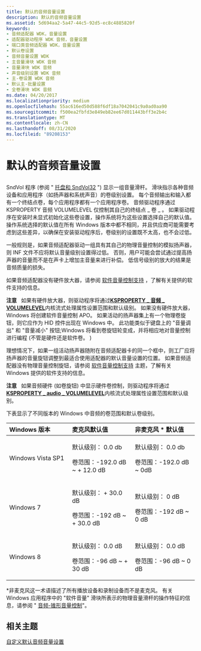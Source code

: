 ```yaml
---
title: 默认的音频音量设置
description: 默认的音频音量设置
ms.assetid: 5d694aa2-5a47-44c5-92d5-ec8c4885820f
keywords:
- 音频适配器 WDK，音量设置
- 适配器驱动程序 WDK 音频，音量设置
- 端口类音频适配器 WDK，音量设置
- 默认卷设置
- 音频音量设置 WDK
- 主音量滑块 WDK 音频
- 音量滑块 WDK 音频
- 声音级别设置 WDK 音频
- 主-卷设置 WDK 音频
- 默认主-批量设置
- 全卷滑块 WDK 音频
ms.date: 04/20/2017
ms.localizationpriority: medium
ms.openlocfilehash: 55ac616ed50d588f6df18a7042041c9a0ad0aa90
ms.sourcegitcommit: f500ea2fbfd3e849eb82ee67d011443bff3e2b4c
ms.translationtype: MT
ms.contentlocale: zh-CN
ms.lasthandoff: 08/31/2020
ms.locfileid: "89208153"
---
```

# <a name="default-audio-volume-settings"></a>默认的音频音量设置


## <span id="default_audio_volume_settings"></span><span id="DEFAULT_AUDIO_VOLUME_SETTINGS"></span>


SndVol 程序 (参阅 " [托盘和 SndVol32](systray-and-sndvol32.md) ") 显示一组音量滑杆。 滑块指示各种音频设备和应用程序（如扬声器和系统声音）的卷级别设置。 每个音频输出和输入都有一个终结点卷，每个应用程序都有一个应用程序卷。 音频驱动程序通过 KSPROPERTY 音频 VOLUMELEVEL 仅控制其自己的终结点 \_ 卷 \_ 。 如果驱动程序在安装时未显式初始化这些卷设置，操作系统将为这些设置选择自己的默认值。 操作系统选择的默认值在所有 Windows 版本中都不相同，并且供应商可能需要考虑到这些差异，以确保在安装驱动程序后，卷级别的设置既不太高，也不会过低。

一般规则是，如果音频适配器驱动一组具有其自己的物理音量控制的模拟扬声器，则 INF 文件不应将默认音量级别设置得过低。 否则，用户可能会尝试通过提高扬声器的音量而不是在声卡上增加主音量来进行补偿。 低信号级别的放大的结果是音频质量的损失。

如果音频适配器没有硬件放大器，请参阅 [软件音量控制支持](software-volume-control-support.md) ，了解有关提供的软件支持的信息。

**注意**   如果有硬件放大器，则驱动程序将通过[**KSPROPERTY \_ 音频 \_ VOLUMELEVEL**](./ksproperty-audio-volumelevel.md)内核流式处理属性设置范围和默认级别。 如果没有硬件放大器，Windows 将创建软件音量控制 APO。
如果活动的扬声器集上有一个物理卷旋钮，则它应作为 HID 控件出现在 Windows 中。 此功能类似于键盘上的 "音量调出" 和 "音量减小" 按钮;Windows 将看到卷旋钮轮变成，并将相应地对音量控制进行编程 (不管是硬件还是软件卷。 ) 

 

理想情况下，如果一组活动扬声器随附在音频适配器卡的同一个框中，则工厂应将扬声器的音量旋钮调整到最适合使用适配器的默认音量设置的位置。 如果音频适配器没有物理音量控制旋钮，请参阅 [软件音量控制支持](./software-volume-control-support.md) 主题，了解有关 Windows 提供的软件支持的信息。

**注意**   如果音频硬件 (如卷旋钮) 中显示硬件卷控制，则驱动程序将通过[**KSPROPERTY \_ audio \_ VOLUMELEVEL**](./ksproperty-audio-volumelevel.md)内核流式处理属性设置范围和默认级别。

 

下表显示了不同版本的 Windows 中音频的卷范围和默认卷级别。

<table>
<colgroup>
<col width="33%" />
<col width="33%" />
<col width="33%" />
</colgroup>
<thead>
<tr class="header">
<th align="left">Windows 版本</th>
<th align="left">麦克风默认值</th>
<th align="left">非麦克风 * 默认值</th>
</tr>
</thead>
<tbody>
<tr class="odd">
<td align="left">Windows Vista SP1</td>
<td align="left"><p>默认级别： 0.0 db</p>
<p>卷范围：-192.0 dB ~ + 12.0 dB</p></td>
<td align="left"><p>默认级别： 0.0 db</p>
<p>卷范围：-192.0 dB ~ 0dB</p></td>
</tr>
<tr class="even">
<td align="left">Windows 7</td>
<td align="left"><p>默认级别： + 30.0 dB</p>
<p>卷范围：-192 dB ~ + 30.0 dB</p></td>
<td align="left"><p>默认级别： 0 dB</p>
<p>卷范围：-192 dB ~ 0 dB</p></td>
</tr>
<tr class="odd">
<td align="left">Windows 8</td>
<td align="left"><p>默认级别： 0.0 dB</p>
<p>卷范围：-96 dB ~ + 30 dB</p></td>
<td align="left"><p>默认级别： 0.0 dB</p>
<p>卷范围：-96 dB ~ 0 dB</p></td>
</tr>
</tbody>
</table>

 

\*非麦克风这一术语描述了所有播放设备和录制设备而不是麦克风。
有关 Windows 应用程序中的 "软件音量" 滑块所表示的物理音量滑杆的操作特征的信息，请参阅 " [音频-锥形音量控制](/windows/desktop/CoreAudio/audio-tapered-volume-controls)"。

## <a name="span-idrelated_topicsspanrelated-topics"></a><span id="related_topics"></span>相关主题
[自定义默认音频音量设置](customizing-default-audio-volume-settings.md)